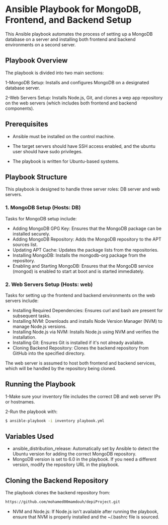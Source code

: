 # Ansible Playbook for MongoDB, Frontend, and Backend Setup

This Ansible playbook automates the process of setting up a MongoDB database on a server and installing both frontend and backend environments on a second server.

## Playbook Overview
The playbook is divided into two main sections:

1-MongoDB Setup: Installs and configures MongoDB on a designated database server.

2-Web Servers Setup: Installs Node.js, Git, and clones a wep app repository on the web servers (which includes both frontend and backend components).

## Prerequisites
* Ansible must be installed on the control machine.

* The target servers should have SSH access enabled, and the ubuntu user should have sudo privileges.

* The playbook is written for Ubuntu-based systems.

## Playbook Structure

This playbook is designed to handle three server roles: DB server and web servers.

### 1. MongoDB Setup (Hosts: DB)

Tasks for MongoDB setup include:

* Adding MongoDB GPG Key: Ensures that the MongoDB package can be installed securely.
* Adding MongoDB Repository: Adds the MongoDB repository  to the APT sources list.
* Updating APT Cache: Updates the package lists from the repositories.
* Installing MongoDB: Installs the mongodb-org package from the repository.
* Enabling and Starting MongoDB: Ensures that the MongoDB service (mongod) is enabled to start at boot and is started immediately.

### 2. Web Servers Setup (Hosts: web)

Tasks for setting up the frontend and backend environments on the web servers include:

* Installing Required Dependencies: Ensures curl and bash are present for subsequent tasks.
* Installing NVM: Downloads and installs Node Version Manager (NVM) to manage Node.js versions.
* Installing Node.js via NVM: Installs Node.js using NVM and verifies the installation.
* Installing Git: Ensures Git is installed if it's not already available.
* Cloning Backend Repository: Clones the backend repository from GitHub into the specified directory.

The web server is assumed to host both frontend and backend services, which will be handled by the repository being cloned.

## Running the Playbook

1-Make sure your inventory file includes the correct DB and web server IPs or hostnames.

2-Run the playbook with:
 ```bash
$ ansible-playbook -i inventory playbook.yml
 ```

 ## Variables Used

* ansible_distribution_release: Automatically set by Ansible to detect the Ubuntu version for adding the correct MongoDB repository.
* MongoDB version is set to 6.0 in the playbook. If you need a different version, modify the repository URL in the playbook.

## Cloning the Backend Repository

The playbook clones the backend repository from:

```bash
https://github.com/mohamed00mamdouh/depiProject.git
```
* NVM and Node.js: If Node.js isn't available after running the playbook, ensure that NVM is properly installed and the ~/.bashrc file is sourced.